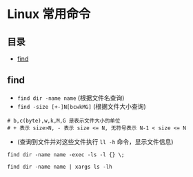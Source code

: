 # Linux 常用命令

## 目录
* [find](#find)

## <h2 id="find">find</h2>

* `find dir -name name` (根据文件名查询)
* `find -size [+-]N[bcwkMG]` (根据文件大小查询)
```
# b,c(byte),w,k,M,G 是表示文件大小的单位
# + 表示 size>N, - 表示 size <= N, 无符号表示 N-1 < size <= N  
```
*  (查询到文件并对这些文件执行 `ll -h` 命令，显示文件信息)

`find dir -name name -exec -ls -l {} \;`

`find dir -name name | xargs ls -lh`


